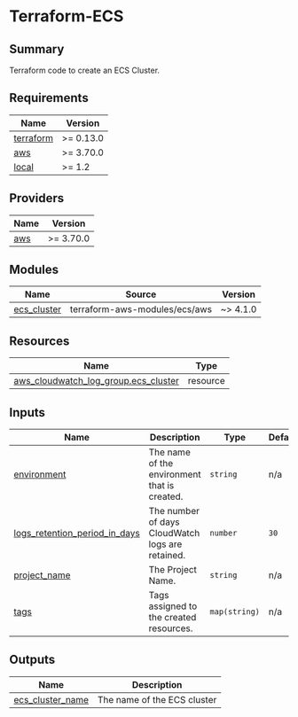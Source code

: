 # Terraform-ECS

## Summary

Terraform code to create an ECS Cluster.

<!-- BEGINNING OF PRE-COMMIT-TERRAFORM DOCS HOOK -->
## Requirements

| Name | Version |
|------|---------|
| <a name="requirement_terraform"></a> [terraform](#requirement\_terraform) | >= 0.13.0 |
| <a name="requirement_aws"></a> [aws](#requirement\_aws) | >= 3.70.0 |
| <a name="requirement_local"></a> [local](#requirement\_local) | >= 1.2 |

## Providers

| Name | Version |
|------|---------|
| <a name="provider_aws"></a> [aws](#provider\_aws) | >= 3.70.0 |

## Modules

| Name | Source | Version |
|------|--------|---------|
| <a name="module_ecs_cluster"></a> [ecs\_cluster](#module\_ecs\_cluster) | terraform-aws-modules/ecs/aws | ~> 4.1.0 |

## Resources

| Name | Type |
|------|------|
| [aws_cloudwatch_log_group.ecs_cluster](https://registry.terraform.io/providers/hashicorp/aws/latest/docs/resources/cloudwatch_log_group) | resource |

## Inputs

| Name | Description | Type | Default | Required |
|------|-------------|------|---------|:--------:|
| <a name="input_environment"></a> [environment](#input\_environment) | The name of the environment that is created. | `string` | n/a | yes |
| <a name="input_logs_retention_period_in_days"></a> [logs\_retention\_period\_in\_days](#input\_logs\_retention\_period\_in\_days) | The number of days CloudWatch logs are retained. | `number` | `30` | no |
| <a name="input_project_name"></a> [project\_name](#input\_project\_name) | The Project Name. | `string` | n/a | yes |
| <a name="input_tags"></a> [tags](#input\_tags) | Tags assigned to the created resources. | `map(string)` | n/a | yes |

## Outputs

| Name | Description |
|------|-------------|
| <a name="output_ecs_cluster_name"></a> [ecs\_cluster\_name](#output\_ecs\_cluster\_name) | The name of the ECS cluster |
<!-- END OF PRE-COMMIT-TERRAFORM DOCS HOOK -->
